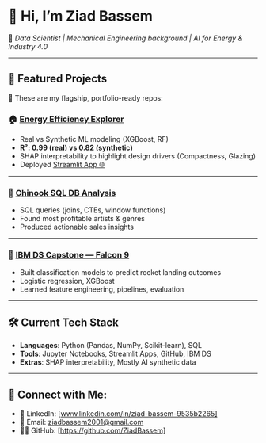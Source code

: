 # 👋 Hi, I’m Ziad Bassem  
🎯 *Data Scientist | Mechanical Engineering background | AI for Energy & Industry 4.0*

---

## 🚀 Featured Projects
🌟 These are my flagship, portfolio-ready repos:

### 🏠 [Energy Efficiency Explorer](https://github.com/ZiadBassem/eda_energy_project.git)
- Real vs Synthetic ML modeling (XGBoost, RF)
- **R²: 0.99 (real) vs 0.82 (synthetic)**
- SHAP interpretability to highlight design drivers (Compactness, Glazing)
- Deployed [Streamlit App 🌐](https://ziadenergyproject.streamlit.app/)  

---

### 🎵 [Chinook SQL DB Analysis](https://github.com/ZiadBassem/sql_practice_chinook.git)
- SQL queries (joins, CTEs, window functions)
- Found most profitable artists & genres  
- Produced actionable sales insights  

---

### 🚀 [IBM DS Capstone — Falcon 9](https://github.com/ZiadBassem/Rocket-Landing-Prediction-Project.git)
- Built classification models to predict rocket landing outcomes  
- Logistic regression, XGBoost  
- Learned feature engineering, pipelines, evaluation  

---

## 🛠️ Current Tech Stack
- **Languages**: Python (Pandas, NumPy, Scikit-learn), SQL  
- **Tools**: Jupyter Notebooks, Streamlit Apps, GitHub, IBM DS  
- **Extras**: SHAP interpretability, Mostly AI synthetic data  

---

## 📌 Connect with Me:
- 💼 LinkedIn: [www.linkedin.com/in/ziad-bassem-9535b2265]  
- 📧 Email: ziadbassem2001@gmail.com 
- 🧑‍💻 GitHub: [https://github.com/ZiadBassem]
